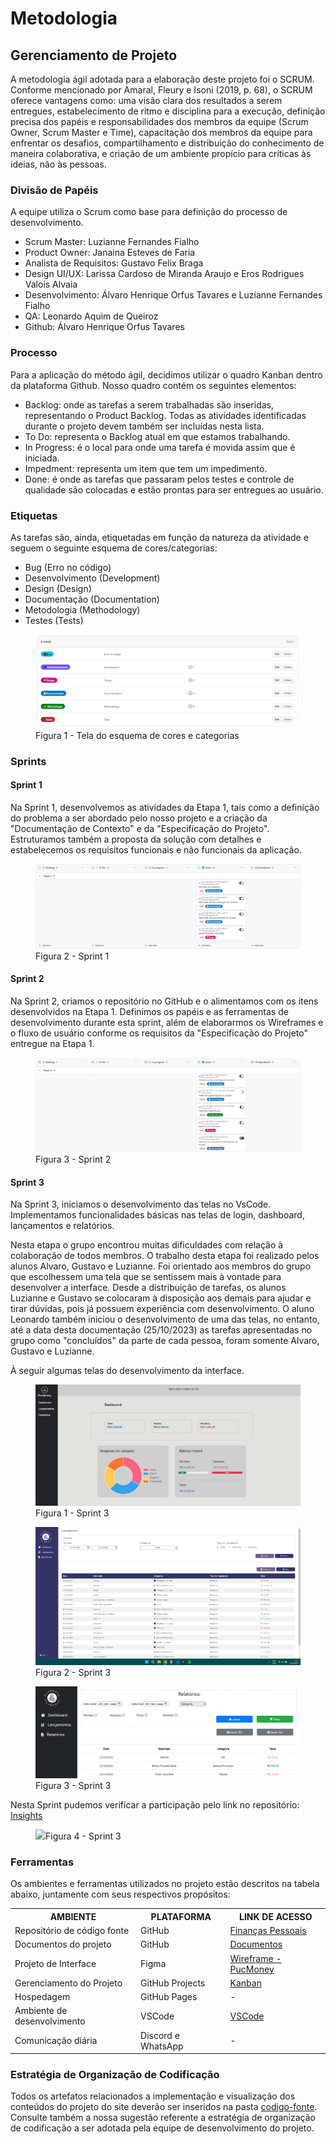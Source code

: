
# Metodologia

## Gerenciamento de Projeto

A metodologia ágil adotada para a elaboração deste projeto foi o SCRUM. Conforme mencionado por Amaral, Fleury e Isoni (2019, p. 68), o SCRUM oferece vantagens como: uma visão clara dos resultados a serem entregues, estabelecimento de ritmo e disciplina para a execução, definição precisa dos papéis e responsabilidades dos membros da equipe (Scrum Owner, Scrum Master e Time), capacitação dos membros da equipe para enfrentar os desafios, compartilhamento e distribuição do conhecimento de maneira colaborativa, e criação de um ambiente propício para críticas às ideias, não às pessoas.

### Divisão de Papéis

A equipe utiliza o Scrum como base para definição do processo de desenvolvimento.
- Scrum Master: Luzianne Fernandes Fialho
- Product Owner: Janaina Esteves de Faria
- Analista de Requisitos: Gustavo Felix Braga
- Design UI/UX: Larissa Cardoso de Miranda Araujo e Eros Rodrigues Valois Alvaia
- Desenvolvimento: Álvaro Henrique Orfus Tavares e Luzianne Fernandes Fialho
- QA: Leonardo Aquim de Queiroz
- Github: Álvaro Henrique Orfus Tavares

### Processo

Para a aplicação do método ágil, decidimos utilizar o quadro Kanban dentro da plataforma Github. Nosso quadro contém os seguintes elementos:

- Backlog: onde as tarefas a serem trabalhadas são inseridas, representando o Product Backlog. Todas as atividades identificadas durante o projeto devem também ser incluídas nesta lista.
- To Do: representa o Backlog atual em que estamos trabalhando.
- In Progress: é o local para onde uma tarefa é movida assim que é iniciada.
- Impedment: representa um item que tem um impedimento.
- Done: é onde as tarefas que passaram pelos testes e controle de qualidade são colocadas e estão prontas para ser entregues ao usuário.

### Etiquetas
<p>As tarefas são, ainda, etiquetadas em função da natureza da atividade e seguem o seguinte esquema de cores/categorias:</p>

<ul>
  <li>Bug (Erro no código)</li>
  <li>Desenvolvimento (Development)</li>
  <li>Design (Design)</li>
  <li>Documentação (Documentation)</li>
  <li>Metodologia (Methodology)</li>
  <li>Testes (Tests)</li>
</ul>

<figure> 
  <img src="https://github.com/ICEI-PUC-Minas-PMV-ADS/pmv-ads-2023-2-e1-proj-web-t7-financas-pessoais/blob/main/documentos/img/labels.png"
    <figcaption>Figura 1 - Tela do esquema de cores e categorias</figcaption>
</figure> 


### Sprints

#### Sprint 1

Na Sprint 1, desenvolvemos as atividades da Etapa 1, tais como a definição do problema a ser abordado pelo nosso projeto e a criação da "Documentação de Contexto" e da "Especificação do Projeto". Estruturamos também a proposta da solução com detalhes e estabelecemos os requisitos funcionais e não funcionais da aplicação.

<figure> 
  <img src="https://github.com/ICEI-PUC-Minas-PMV-ADS/pmv-ads-2023-2-e1-proj-web-t7-financas-pessoais/blob/main/documentos/img/Etapa 1.png"
    <figcaption>Figura 2 - Sprint 1</figcaption>
</figure>

#### Sprint 2

Na Sprint 2, criamos o repositório no GitHub e o alimentamos com os itens desenvolvidos na Etapa 1. Definimos os papéis e as ferramentas de desenvolvimento durante esta sprint, além de elaborarmos os Wireframes e o fluxo de usuário conforme os requisitos da "Especificação do Projeto" entregue na Etapa 1.

<figure> 
  <img src="https://github.com/ICEI-PUC-Minas-PMV-ADS/pmv-ads-2023-2-e1-proj-web-t7-financas-pessoais/blob/main/documentos/img/Etapa%202.png"
    <figcaption>Figura 3 - Sprint 2</figcaption>
</figure>

#### Sprint 3

Na Sprint 3, iniciamos o desenvolvimento das telas no VsCode. Implementamos funcionalidades básicas nas telas de login, dashboard, lançamentos e relatórios.

Nesta etapa o grupo encontrou muitas dificuldades com relação à colaboração de todos membros.
O trabalho desta etapa foi realizado pelos alunos Alvaro, Gustavo e Luzianne.
Foi orientado aos membros do grupo que escolhessem uma tela que se sentissem mais à vontade para desenvolver a interface. Desde a distribuição de tarefas, os alunos Luzianne e Gustavo se colocaram à disposição aos demais para ajudar e tirar dúvidas, pois já possuem experiência com desenvolvimento. O aluno Leonardo também iniciou o desenvolvimento de uma das telas, no entanto, até a data desta documentação (25/10/2023) as tarefas apresentadas no grupo como "concluídos" da parte de cada pessoa, foram somente Alvaro, Gustavo e Luzianne.

À seguir algumas telas do desenvolvimento da interface.

<figure> 
  <img src="https://github.com/ICEI-PUC-Minas-PMV-ADS/pmv-ads-2023-2-e1-proj-web-t7-financas-pessoais/blob/main/documentos/img/sprint3-1.png"
    <figcaption>Figura 1 - Sprint 3</figcaption>
</figure>

<figure> 
  <img src="https://github.com/ICEI-PUC-Minas-PMV-ADS/pmv-ads-2023-2-e1-proj-web-t7-financas-pessoais/blob/main/documentos/img/sprint3-2.png"
    <figcaption>Figura 2 - Sprint 3</figcaption>
</figure>

<figure> 
  <img src="https://github.com/ICEI-PUC-Minas-PMV-ADS/pmv-ads-2023-2-e1-proj-web-t7-financas-pessoais/blob/main/documentos/img/sprint3-3.jpeg"
    <figcaption>Figura 3 - Sprint 3</figcaption>
</figure>

Nesta Sprint pudemos verificar a participação pelo link no repositório:
<a href="https://github.com/ICEI-PUC-Minas-PMV-ADS/pmv-ads-2023-2-e1-proj-web-t7-financas-pessoais/graphs/contributors" target="_blank">Insights</a>

<figure> 
  <img src="https://github.com/ICEI-PUC-Minas-PMV-ADS/pmv-ads-2023-2-e1-proj-web-t7-financas-pessoais/blob/main/documentos/img/sprint3-4.jpeg"
    <figcaption>Figura 4 - Sprint 3</figcaption>
</figure>


### Ferramentas

Os ambientes e ferramentas utilizados no projeto estão descritos na tabela abaixo, juntamente com seus respectivos propósitos:

<table>
  <tr>
    <th>AMBIENTE</th>
    <th>PLATAFORMA</th>
    <th>LINK DE ACESSO</th>
  </tr>
  <tr>
    <td>Repositório de código fonte</td>
    <td>GitHub</td>
    <td><a href="https://github.com/ICEI-PUC-Minas-PMV-ADS/pmv-ads-2023-2-e1-proj-web-t7-financas-pessoais" target="_blank">Finanças Pessoais</a></td>
  </tr>
  <tr>
    <td>Documentos do projeto</td>
    <td>GitHub</td>
    <td><a href="https://github.com/ICEI-PUC-Minas-PMV-ADS/pmv-ads-2023-2-e1-proj-web-t7-financas-pessoais/tree/main/documentos" target="_blank">Documentos</a></td>
  </tr>
  <tr>
    <td>Projeto de Interface</td>
    <td>Figma</td>
    <td><a href="https://www.figma.com/file/GguxrRbtHnMXhjxgyOvqpl/Wireframe---PucMoney?type=design&node-id=1%3A1206&mode=design&t=Z9lrfM434JCrM0dv-1"> Wireframe - PucMoney </td>
  </tr>
  <tr>
    <td>Gerenciamento do Projeto</td>
    <td>GitHub Projects</td>
    <td><a href="https://github.com/orgs/ICEI-PUC-Minas-PMV-ADS/projects/657/views/1"> Kanban </a></td>
  </tr>
  <tr>
    <td>Hospedagem</td>
    <td>GitHub Pages</td>
    <td> - </td>
  </tr>
  <tr>
    <td>Ambiente de desenvolvimento</td>
    <td>VSCode</td>
    <td><a href="https://code.visualstudio.com"> VSCode </a></td>
  </tr>
  <tr>
    <td>Comunicação diária</td>
    <td>Discord e WhatsApp</td>
    <td> - </td>
  </tr>
</table>

### Estratégia de Organização de Codificação 

Todos os artefatos relacionados a implementação e visualização dos conteúdos do projeto do site deverão ser inseridos na pasta [codigo-fonte](http://https://github.com/ICEI-PUC-Minas-PMV-ADS/WebApplicationProject-Template-v2/tree/main/codigo-fonte). Consulte também a nossa sugestão referente a estratégia de organização de codificação a ser adotada pela equipe de desenvolvimento do projeto.

